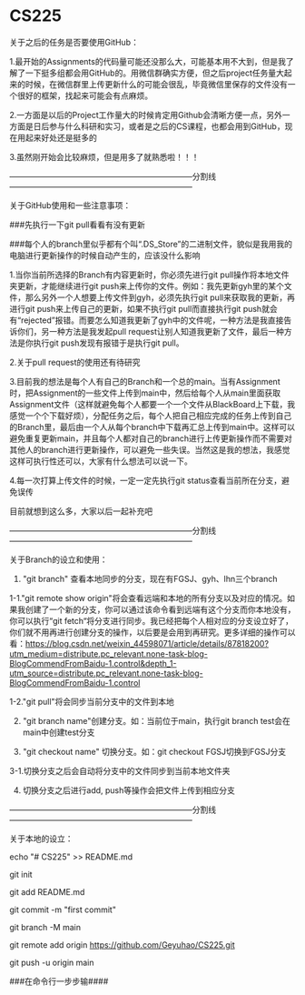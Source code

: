 # CS225

 关于之后的任务是否要使用GitHub：
  
  1.最开始的Assignments的代码量可能还没那么大，可能基本用不大到，但是我了解了一下挺多组都会用GitHub的。用微信群确实方便，但之后project任务量大起来的时候，在微信群里上传更新什么的可能会很乱，毕竟微信里保存的文件没有一个很好的框架，找起来可能会有点麻烦。
  
  2.一方面是以后的Project工作量大的时候肯定用Github会清晰方便一点，另外一方面是日后参与什么科研和实习，或者是之后的CS课程，也都会用到GitHub，现在用起来好处还是挺多的
  
  3.虽然刚开始会比较麻烦，但是用多了就熟悉啦！！！
  
———————————————————————分割线———————————————————————

关于GitHub使用和一些注意事项：

###先执行一下git pull看看有没有更新

###每个人的branch里似乎都有个叫“.DS_Store”的二进制文件，貌似是我用我的电脑进行更新操作的时候自动产生的，应该没什么影响

1.当你当前所选择的Branch有内容更新时，你必须先进行git pull操作将本地文件夹更新，才能继续进行git push来上传你的文件。例如：我先更新gyh里的某个文件，那么另外一个人想要上传文件到gyh，必须先执行git pull来获取我的更新，再进行git push来上传自己的更新，如果不执行git pull而直接执行git push就会有“rejected”报错。而要怎么知道我更新了gyh中的文件呢，一种方法是我直接告诉你们，另一种方法是我发起pull request让别人知道我更新了文件，最后一种方法是你执行git push发现有报错于是执行git pull。

2.关于pull request的使用还有待研究

3.目前我的想法是每个人有自己的Branch和一个总的main。当有Assignment时，把Assignment的一些文件上传到main中，然后给每个人从main里面获取Assignment文件（这样就避免每个人都要一个一个文件从BlackBoard上下载，我感觉一个个下载好烦），分配任务之后，每个人把自己相应完成的任务上传到自己的Branch里，最后由一个人从每个branch中下载再汇总上传到main中。这样可以避免重复更新main，并且每个人都对自己的branch进行上传更新操作而不需要对其他人的branch进行更新操作，可以避免一些失误。当然这是我的想法，我感觉这样可执行性还可以，大家有什么想法可以说一下。

4.每一次打算上传文件的时候，一定一定先执行git status查看当前所在分支，避免误传

目前就想到这么多，大家以后一起补充吧

———————————————————————分割线———————————————————————

 关于Branch的设立和使用：
 
 1.  "git branch" 查看本地同步的分支，现在有FGSJ、gyh、lhn三个branch
 
 1-1."git remote show origin"将会查看远端和本地的所有分支以及对应的情况。如果我创建了一个新的分支，你可以通过该命令看到远端有这个分支而你本地没有，你可以执行“git fetch“将分支进行同步。我已经把每个人相对应的分支设立好了，你们就不用再进行创建分支的操作，以后要是会用到再研究。更多详细的操作可以看：https://blog.csdn.net/weixin_44598071/article/details/87818200?utm_medium=distribute.pc_relevant.none-task-blog-BlogCommendFromBaidu-1.control&depth_1-utm_source=distribute.pc_relevant.none-task-blog-BlogCommendFromBaidu-1.control
 
 1-2."git pull"将会同步当前分支中的文件到本地
 
 2.  "git branch name"创建分支。如：当前位于main，执行git branch test会在main中创建test分支
 
 3. "git checkout name" 切换分支。如：git checkout FGSJ切换到FGSJ分支
 
 3-1.切换分支之后会自动将分支中的文件同步到当前本地文件夹
 
 4. 切换分支之后进行add, push等操作会把文件上传到相应分支


———————————————————————分割线———————————————————————

关于本地的设立：

echo "# CS225" >> README.md

git init

git add README.md

git commit -m "first commit"

git branch -M main

git remote add origin https://github.com/Geyuhao/CS225.git

git push -u origin main

###在命令行一步步输####
